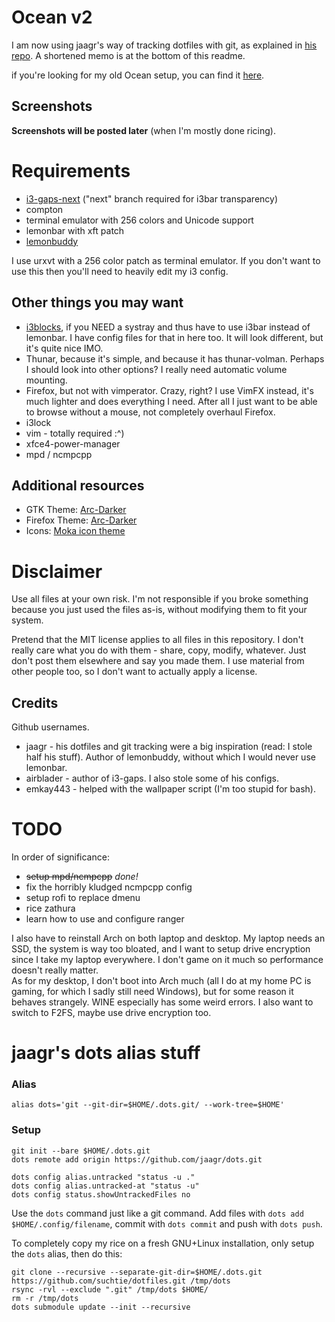# Ocean v2

I am now using jaagr's way of tracking dotfiles with git, as explained in
[his repo](https://github.com/jaagr/dots). A shortened memo is at the bottom
of this readme.

if you're looking for my old Ocean setup, you can find it [here](https://github.com/suchtie/dotfiles-legacy).

## Screenshots

**Screenshots will be posted later** (when I'm mostly done ricing).

# Requirements

- [i3-gaps-next](https://github.com/Airblader/i3) ("next" branch required for i3bar transparency)
- compton
- terminal emulator with 256 colors and Unicode support
- lemonbar with xft patch
- [lemonbuddy](https://github.com/jaagr/lemonbuddy)

I use urxvt with a 256 color patch as terminal emulator. If you don't want to use this then
you'll need to heavily edit my i3 config.

## Other things you may want

- [i3blocks](https://github.com/vivien/i3blocks), if you NEED a systray and thus have to use i3bar instead of lemonbar. I have config files for that in here too. It will look different, but it's quite nice IMO.
- Thunar, because it's simple, and because it has thunar-volman. Perhaps I should look into other options? I really need automatic volume mounting.
- Firefox, but not with vimperator. Crazy, right? I use VimFX instead, it's much lighter and does everything I need. After all I just want to be able to browse without a mouse, not completely overhaul Firefox.
- i3lock
- vim - totally required :^)
- xfce4-power-manager
- mpd / ncmpcpp

## Additional resources

- GTK Theme: [Arc-Darker](https://github.com/horst3180/Arc-theme)
- Firefox Theme: [Arc-Darker](https://github.com/horst3180/arc-firefox-theme)
- Icons: [Moka icon theme](http://snwh.org/moka/download/moka-icon-theme)


# Disclaimer

Use all files at your own risk. I'm not responsible if you broke
something because you just used the files as-is, without modifying them
to fit your system.

Pretend that the MIT license applies to all files in this repository. I don't really care what
you do with them - share, copy, modify, whatever. Just don't post them elsewhere and say you made them.
I use material from other people too, so I don't want to actually apply a license.

## Credits

Github usernames.

- jaagr - his dotfiles and git tracking were a big inspiration (read: I stole half his stuff). Author of lemonbuddy, without which I would never use lemonbar.
- airblader - author of i3-gaps. I also stole some of his configs.
- emkay443 - helped with the wallpaper script (I'm too stupid for bash).

# TODO

In order of significance:

- ~~setup mpd/ncmpcpp~~ *done!*
- fix the horribly kludged ncmpcpp config
- setup rofi to replace dmenu
- rice zathura
- learn how to use and configure ranger

I also have to reinstall Arch on both laptop and desktop. My laptop needs an SSD, the system
is way too bloated, and I want to setup drive encryption since I take my laptop everywhere.
I don't game on it much so performance doesn't really matter.  
As for my desktop, I don't boot into Arch much (all I do at my home PC is gaming, for which
I sadly still need Windows), but for some reason it behaves strangely. WINE especially has
some weird errors. I also want to switch to F2FS, maybe use drive encryption too.

# jaagr's dots alias stuff

### Alias

    alias dots='git --git-dir=$HOME/.dots.git/ --work-tree=$HOME'

### Setup

    git init --bare $HOME/.dots.git
    dots remote add origin https://github.com/jaagr/dots.git

    dots config alias.untracked "status -u ."
    dots config alias.untracked-at "status -u"
    dots config status.showUntrackedFiles no

Use the `dots` command just like a git command. Add files with
`dots add $HOME/.config/filename`, commit with `dots commit` and push with `dots push`.

To completely copy my rice on a fresh GNU+Linux installation, only setup the `dots` alias,
then do this:

    git clone --recursive --separate-git-dir=$HOME/.dots.git https://github.com/suchtie/dotfiles.git /tmp/dots
    rsync -rvl --exclude ".git" /tmp/dots $HOME/
    rm -r /tmp/dots
    dots submodule update --init --recursive

